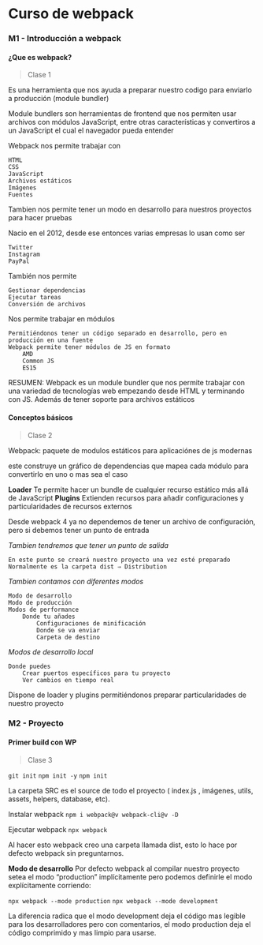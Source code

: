 # Curso de webpack

### M1 - Introducción a webpack

#### ¿Que es webpack?

 >Clase 1

Es una herramienta que nos ayuda a preparar nuestro codigo para enviarlo a producción (module bundler)

Module bundlers son herramientas de frontend que nos permiten usar archivos con módulos JavaScript, entre otras características y convertiros a un JavaScript el cual el navegador pueda entender

Webpack nos permite trabajar con

    HTML
    CSS
    JavaScript
    Archivos estáticos
    Imágenes
    Fuentes

Tambien nos permite tener un modo en desarrollo para nuestros proyectos para hacer pruebas

Nacio en el 2012, desde ese entonces varias empresas lo usan como ser

    Twitter
    Instagram
    PayPal

También nos permite

    Gestionar dependencias
    Ejecutar tareas
    Conversión de archivos

Nos permite trabajar en módulos

    Permitiéndonos tener un código separado en desarrollo, pero en producción en una fuente
    Webpack permite tener módulos de JS en formato
        AMD
        Common JS
        ES15

RESUMEN: Webpack es un module bundler que nos permite trabajar con una variedad de tecnologías web empezando desde HTML y terminando con JS. Además de tener soporte para archivos estáticos

#### Conceptos básicos

 >Clase 2

Webpack: paquete de modulos estáticos para aplicaciónes de js modernas

este construye un gráfico de dependencias que mapea cada módulo para convertirlo en uno o mas sea el caso

**Loader** Te permite hacer un bundle de cualquier recurso estático más allá de JavaScript
**Plugins** Extienden recursos para añadir configuraciones y particularidades de recursos externos

Desde webpack 4 ya no dependemos de tener un archivo de configuración, pero si debemos tener un punto de entrada

*Tambien tendremos que tener un punto de salida*

    En este punto se creará nuestro proyecto una vez esté preparado
    Normalmente es la carpeta dist ⇒ Distribution

*Tambien contamos con diferentes modos*

    Modo de desarrollo
    Modo de producción
    Modos de performance
        Donde tu añades
            Configuraciones de minificación
            Donde se va enviar
            Carpeta de destino

*Modos de desarrollo local*

    Donde puedes
        Crear puertos específicos para tu proyecto
        Ver cambios en tiempo real

Dispone de loader y plugins permitiéndonos preparar particularidades de nuestro proyecto

### M2 - Proyecto

#### Primer build con WP

 >Clase 3

`git init`
`npm init -y` <!-- con el indicativo -y nos da una configuración por defecto -->
`npm init`

La carpeta SRC es el source de todo el proyecto ( index.js , imágenes, utils, assets, helpers, database, etc).

Instalar webpack
`npm i webpack@v webpack-cli@v -D`

Ejecutar webpack
`npx webpack`

Al hacer esto webpack creo una carpeta llamada dist, esto lo hace por defecto webpack sin preguntarnos.

**Modo de desarrollo**
Por defecto webpack al compilar nuestro proyecto setea el modo “production” implícitamente pero podemos definirle el modo explícitamente corriendo:

`npx webpack --mode production`
`npx webpack --mode development`

La diferencia radica que el modo development deja el código mas legible para los desarrolladores pero con comentarios, el modo production deja el código comprimido y mas limpio para usarse.


